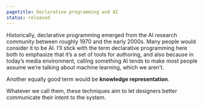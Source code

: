 ```yaml
---
pagetitle: Declarative programming and AI
status: released
---
```

Historically, declarative programming emerged from the AI research community between roughly 1970 and the early 2000s.  Many people would consider it to be AI.  I’ll stick with the term declarative programming here both to emphasize that it’s a set of tools for authoring, and also because in today’s media environment, calling something AI tends to make most people assume we’re talking about machine learning, which we aren’t.

Another equally good term would be **knowledge representation**.

Whatever we call them, these techniques aim to let designers better communicate their intent to the system.
